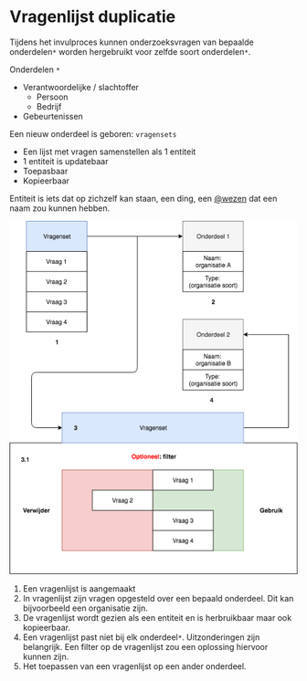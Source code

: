 # Vragenlijst duplicatie

Tijdens het invulproces kunnen onderzoeksvragen van bepaalde onderdelen`*` worden hergebruikt voor zelfde soort onderdelen`*`.

Onderdelen `*`
* Verantwoordelijke / slachtoffer
  * Persoon
  * Bedrijf
* Gebeurtenissen



Een nieuw onderdeel is geboren: `vragensets`

* Een lijst met vragen samenstellen als 1 entiteit
* 1 entiteit is updatebaar
* Toepasbaar
* Kopieerbaar

Entiteit is iets dat op zichzelf kan staan, een ding, een [@wezen](http://www.mijnwoordenboek.nl/puzzelwoordenboek/ENTITEIT/1) dat een naam zou kunnen hebben.



![Vragenlijst concept](content/vragenlijst-concept.png)

1. Een vragenlijst is aangemaakt
2. In vragenlijst zijn vragen opgesteld over een bepaald onderdeel. Dit kan bijvoorbeeld een organisatie zijn.
3. De vragenlijst wordt gezien als een entiteit en is herbruikbaar maar ook kopieerbaar.
  1. Een vragenlijst past niet bij elk onderdeel`*`. Uitzonderingen zijn belangrijk. Een filter op de vragenlijst zou een oplossing hiervoor kunnen zijn.
4. Het toepassen van een vragenlijst op een ander onderdeel.